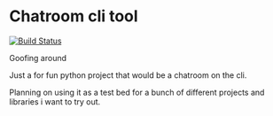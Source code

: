 # Chatroom cli tool
[![Build Status](https://drone.foxnheart.com/api/badges/theOxifier/chatroom/status.svg)](https://drone.foxnheart.com/theOxifier/chatroom)

Goofing around

Just a for fun python project that would be a chatroom on the cli.

Planning on using it as a test bed for a bunch of different projects and libraries i want to try out.
